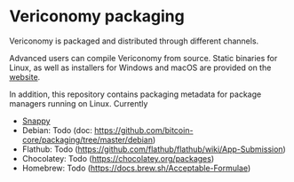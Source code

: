 Vericonomy packaging
=======

Vericonomy is packaged and distributed through different channels.

Advanced users can compile Vericonomy from source. Static binaries for Linux, as well as installers for Windows and macOS are
provided on the [website](https://vericoin.info/).

In addition, this repository contains packaging metadata for package managers running on Linux. Currently

* [Snappy](/snap)
* Debian: Todo (doc: https://github.com/bitcoin-core/packaging/tree/master/debian)
* Flathub: Todo (https://github.com/flathub/flathub/wiki/App-Submission)
* Chocolatey: Todo (https://chocolatey.org/packages)
* Homebrew: Todo (https://docs.brew.sh/Acceptable-Formulae)